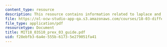 ```yaml
---
content_type: resource
description: This resource contains information related to laplace and convolution.
file: https://ol-ocw-studio-app-qa.s3.amazonaws.com/courses/18-03-differential-equations-spring-2010/f28ebfb36a4e555b61735e279051fa41_MIT18_03S10_prex_03_guide.pdf
file_type: application/pdf
resourcetype: Document
title: MIT18_03S10_prex_03_guide.pdf
uid: f28ebfb3-6a4e-555b-6173-5e279051fa41
---
```

